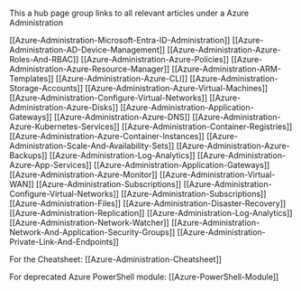 
This a hub page group links to all relevant articles under a Azure Administration  

[[Azure-Administration-Microsoft-Entra-ID-Administration]]
[[Azure-Administration-AD-Device-Management]]
[[Azure-Administration-Azure-Roles-And-RBAC]]
[[Azure-Administration-Azure-Policies]]
[[Azure-Administration-Azure-Resource-Manager]]
[[Azure-Administration-ARM-Templates]]
[[Azure-Administration-Azure-CLI]]
[[Azure-Administration-Storage-Accounts]]
[[Azure-Administration-Azure-Virtual-Machines]]
[[Azure-Administration-Configure-Virtual-Networks]]
[[Azure-Administration-Azure-Disks]]
[[Azure-Administration-Application-Gateways]]
[[Azure-Administration-Azure-DNS]]
[[Azure-Administration-Azure-Kubernetes-Services]]
[[Azure-Administration-Container-Registries]]
[[Azure-Administration-Azure-Container-Instances]]
[[Azure-Administration-Scale-And-Availability-Sets]]
[[Azure-Administration-Azure-Backups]]
[[Azure-Administration-Log-Analytics]]
[[Azure-Administration-Azure-App-Services]]
[[Azure-Administration-Application-Gateways]]
[[Azure-Administration-Azure-Monitor]]
[[Azure-Administration-Virtual-WAN]]
[[Azure-Administration-Subscriptions]]
[[Azure-Administration-Configure-Virtual-Networks]]
[[Azure-Administration-Subscriptions]]
[[Azure-Administration-Files]]
[[Azure-Administration-Disaster-Recovery]]
[[Azure-Administration-Replication]]
[[Azure-Administration-Log-Analytics]]
[[Azure-Administration-Network-Watcher]]
[[Azure-Administration-Network-And-Application-Security-Groups]]
[[Azure-Administration-Private-Link-And-Endpoints]]

For the Cheatsheet: [[Azure-Administration-Cheatsheet]]

For deprecated Azure PowerShell module: [[Azure-PowerShell-Module]]
